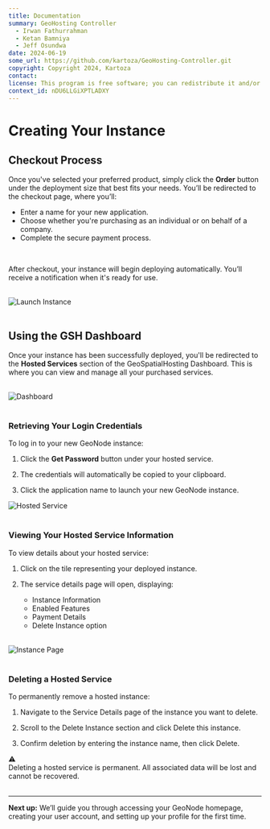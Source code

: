 ```yaml
---
title: Documentation
summary: GeoHosting Controller
  - Irwan Fathurrahman
  - Ketan Bamniya
  - Jeff Osundwa
date: 2024-06-19
some_url: https://github.com/kartoza/GeoHosting-Controller.git
copyright: Copyright 2024, Kartoza
contact:
license: This program is free software; you can redistribute it and/or modify it under the terms of the GNU Affero General Public License as published by the Free Software Foundation; either version 3 of the License, or (at your option) any later version.
context_id: nDU6LLGiXPTLADXY
---
```


# Creating Your Instance

## Checkout Process

Once you've selected your preferred product, simply click the **Order** button under the deployment size that best fits your needs. You’ll be redirected to the checkout page, where you’ll:

- Enter a name for your new application.
- Choose whether you're purchasing as an individual or on behalf of a company.
- Complete the secure payment process.

<br>

After checkout, your instance will begin deploying automatically. You’ll receive a notification when it's ready for use.

<br>

<div class="image-with-caption">
  <img src="../../img/geonode-img-2-2.png" alt="Launch Instance">
</div>

<br>

## Using the GSH Dashboard

Once your instance has been successfully deployed, you'll be redirected to the **Hosted Services** section of the GeoSpatialHosting Dashboard. This is where you can view and manage all your purchased services.

<br>

<div class="image-with-caption">
  <img src="../../img/geonode-img-3.png" alt="Dashboard">
</div>

<br>

### Retrieving Your Login Credentials

To log in to your new GeoNode instance:

1. Click the **Get Password** button under your hosted service.

2. The credentials will automatically be copied to your clipboard.

3. Click the application name to launch your new GeoNode instance.

<div class="image-with-caption">
  <img src="../../img/geonode-img-4.png" alt="Hosted Service">
</div>

<br>

### Viewing Your Hosted Service Information 

To view details about your hosted service:

1. Click on the tile representing your deployed instance.

2. The service details page will open, displaying:

    - Instance Information
    - Enabled Features
    - Payment Details
    - Delete Instance option

<br>

<div class="image-with-caption">
  <img src="../../img/geonode-img-4-1.png" alt="Instance Page">
</div>

<br>

### Deleting a Hosted Service

To permanently remove a hosted instance:

1. Navigate to the Service Details page of the instance you want to delete.

2. Scroll to the Delete Instance section and click Delete this instance.

3. Confirm deletion by entering the instance name, then click Delete.

<div class="alert alert-warning">
  <div class="alert-icon">⚠️</div>
  <div class="alert-text">
    Deleting a hosted service is permanent. All associated data will be lost and cannot be recovered.
  </div>
</div>

<br>

---

**Next up:** We’ll guide you through accessing your GeoNode homepage, creating your user account, and setting up your profile for the first time.

<br>
